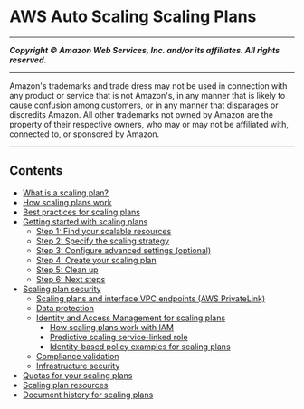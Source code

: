 # AWS Auto Scaling Scaling Plans

-----
*****Copyright &copy; Amazon Web Services, Inc. and/or its affiliates. All rights reserved.*****

-----
Amazon's trademarks and trade dress may not be used in
connection with any product or service that is not Amazon's,
in any manner that is likely to cause confusion among customers,
or in any manner that disparages or discredits Amazon. All other
trademarks not owned by Amazon are the property of their respective
owners, who may or may not be affiliated with, connected to, or
sponsored by Amazon.

-----
## Contents
+ [What is a scaling plan?](what-is-a-scaling-plan.md)
+ [How scaling plans work](how-it-works.md)
+ [Best practices for scaling plans](best-practices-for-scaling-plans.md)
+ [Getting started with scaling plans](getting-started-with-scaling-plans.md)
   + [Step 1: Find your scalable resources](gs-select-application.md)
   + [Step 2: Specify the scaling strategy](gs-configure-scaling-plan.md)
   + [Step 3: Configure advanced settings (optional)](gs-specify-custom-settings.md)
   + [Step 4: Create your scaling plan](gs-create-scaling-plan.md)
   + [Step 5: Clean up](gs-delete-scaling-plan.md)
   + [Step 6: Next steps](gs-next-steps.md)
+ [Scaling plan security](security.md)
   + [Scaling plans and interface VPC endpoints (AWS PrivateLink)](scaling-plan-vpc-endpoints.md)
   + [Data protection](data-protection.md)
   + [Identity and Access Management for scaling plans](auth-and-access-control.md)
      + [How scaling plans work with IAM](security_iam_service-with-iam.md)
      + [Predictive scaling service-linked role](aws-auto-scaling-service-linked-roles.md)
      + [Identity-based policy examples for scaling plans](security_iam_id-based-policy-examples.md)
   + [Compliance validation](compliance.md)
   + [Infrastructure security](infrastructure-security.md)
+ [Quotas for your scaling plans](scaling-plan-quotas.md)
+ [Scaling plan resources](resources.md)
+ [Document history for scaling plans](scaling-plan-doc-history.md)
